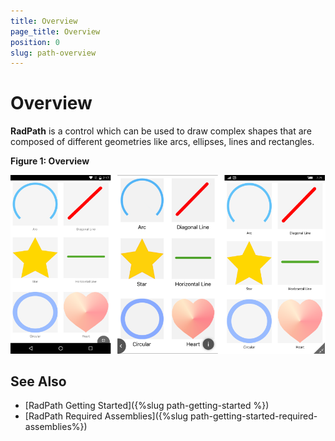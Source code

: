 ```yaml
---
title: Overview
page_title: Overview
position: 0
slug: path-overview
---
```


# Overview

**RadPath** is a control which can be used to draw complex shapes that are composed of different geometries like arcs, ellipses, lines and rectangles. 

**Figure 1: Overview**

![Path Overview](images/paths.png)

## See Also

* [RadPath Getting Started]({%slug path-getting-started %})
* [RadPath Required Assemblies]({%slug path-getting-started-required-assemblies%})